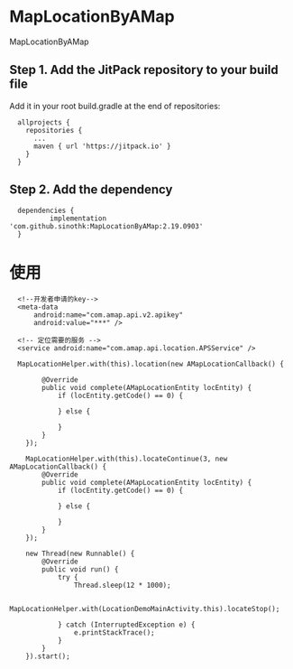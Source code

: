 # MapLocationByAMap
MapLocationByAMap

## Step 1. Add the JitPack repository to your build file
  Add it in your root build.gradle at the end of repositories:
  
      allprojects {
        repositories {
          ...
          maven { url 'https://jitpack.io' }
        }
      }
  
## Step 2. Add the dependency

      dependencies {
              implementation 'com.github.sinothk:MapLocationByAMap:2.19.0903'
      }
      
      
 # 使用   
 
      <!--开发者申请的key-->
      <meta-data
          android:name="com.amap.api.v2.apikey"
          android:value="***" />

      <!-- 定位需要的服务 -->
      <service android:name="com.amap.api.location.APSService" />
 
      MapLocationHelper.with(this).location(new AMapLocationCallback() {

            @Override
            public void complete(AMapLocationEntity locEntity) {
                if (locEntity.getCode() == 0) {

                } else {

                }
            }
        });

        MapLocationHelper.with(this).locateContinue(3, new AMapLocationCallback() {
            @Override
            public void complete(AMapLocationEntity locEntity) {
                if (locEntity.getCode() == 0) {

                } else {

                }
            }
        });

        new Thread(new Runnable() {
            @Override
            public void run() {
                try {
                    Thread.sleep(12 * 1000);

                    MapLocationHelper.with(LocationDemoMainActivity.this).locateStop();

                } catch (InterruptedException e) {
                    e.printStackTrace();
                }
            }
        }).start();
